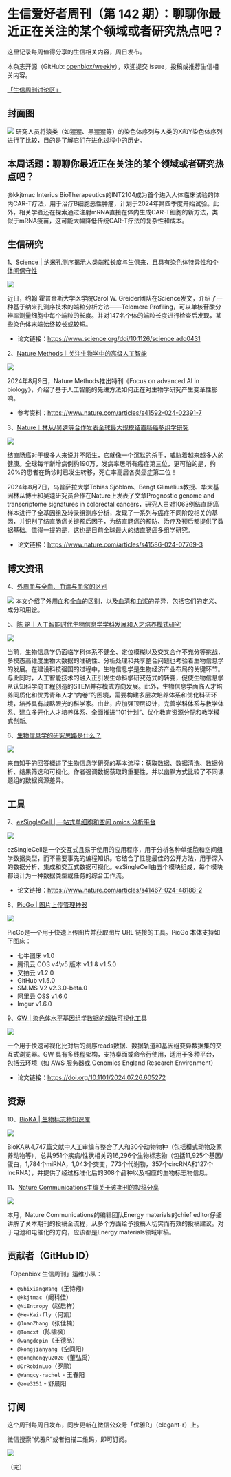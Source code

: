 # 生信爱好者周刊（第 142 期）：聊聊你最近正在关注的某个领域或者研究热点吧？


这里记录每周值得分享的生信相关内容，周日发布。

本杂志开源（GitHub: [openbiox/weekly](https://github.com/openbiox/weekly)），欢迎提交 issue，投稿或推荐生信相关内容。

[「生信周刊讨论区」](https://github.com/openbiox/weekly/discussions)

## 封面图

![](https://files.mdnice.com/user/33257/938410fb-a4d0-4ff6-9abc-11d4c482882f.jpg)
研究人员将猿类（如猩猩、黑猩猩等）的染色体序列与人类的X和Y染色体序列进行了比较，目的是了解它们在进化过程中的历史。

## 本周话题：聊聊你最近正在关注的某个领域或者研究热点吧？

@kkjtmac  Interius BioTherapeutics的INT2104成为首个进入人体临床试验的体内CAR-T疗法，用于治疗B细胞恶性肿瘤，计划于2024年第四季度开始试验。此外，相关学者还在探索通过注射mRNA直接在体内生成CAR-T细胞的新方法，类似于mRNA疫苗，这可能大幅降低传统CAR-T疗法的复杂性和成本。

## 生信研究
1、[Science | 纳米孔测序揭示人类端粒长度与生俱来，且具有染色体特异性和个体间保守性](https://mp.weixin.qq.com/s/tZ5jwBYpYbrLP25Us1q1lg)

![](https://files.mdnice.com/user/33257/f733e141-c051-4a37-af79-0505d3efbf7f.png)

近日，约翰·霍普金斯大学医学院Carol W. Greider团队在Science发文，介绍了一种基于纳米孔测序技术的端粒分析方法——Telomere Profiling，可以单核苷酸分辨率测量细胞中每个端粒的长度。并对147名个体的端粒长度进行检查后发现，某些染色体末端始终较长或较短。

- 论文链接：https://www.science.org/doi/10.1126/science.ado0431

2、[Nature Methods｜关注生物学中的高级人工智能](https://mp.weixin.qq.com/s/-qRura5l1dykLLqQ9il1yA)

![](https://files.mdnice.com/user/33257/691bc48c-3042-432a-a363-877e350101b8.png)

2024年8月9日，Nature Methods推出特刊《Focus on advanced AI in biology》，介绍了基于人工智能的先进方法如何正在对生物学研究产生变革性影响。

- 参考资料：https://www.nature.com/articles/s41592-024-02391-7

3、[Nature｜林从/吴逵等合作发表全球最大规模结直肠癌多组学研究](https://mp.weixin.qq.com/s/PWqo8Y_xEd_CO2m6_Levcw)

![](https://files.mdnice.com/user/33257/eafcc07f-28df-42b3-af01-928f66aaa2af.png)

结直肠癌对于很多人来说并不陌生，它就像一个沉默的杀手，威胁着越来越多人的健康。全球每年新增病例约190万，发病率居所有癌症第三位，更可怕的是，约20%的患者在确诊时已发生转移，死亡率高居各类癌症第二位！

2024年8月7日，乌普萨拉大学Tobias Sjöblom、Bengt Glimelius教授、华大基因林从博士和吴逵研究员合作在Nature上发表了文章Prognostic genome and transcriptome signatures in colorectal cancers，研究人员对1063例结直肠癌样本进行了全基因组及转录组测序分析，发现了一系列与癌症不同阶段相关的基因，并识别了结直肠癌关键预后因子，为结直肠癌的预防、治疗及预后都提供了数据基础。值得一提的是，这也是目前全球最大的结直肠癌多组学研究。

- 论文链接：https://www.nature.com/articles/s41586-024-07769-3

## 博文资讯
4、[外周血与全血、血清与血浆的区别](https://mp.weixin.qq.com/s/CzGXt0Fi45InYDFvcBrCdQ)

![](https://files.mdnice.com/user/33257/507f9b3b-5950-416b-aaa4-aba0cda8eaba.png)
本文介绍了外周血和全血的区别，以及血清和血浆的差异，包括它们的定义、成分和用途。

5、[陈 铭｜人工智能时代生物信息学学科发展和人才培养模式研究](https://mp.weixin.qq.com/s/USAAsUBggmjHZ6k-Uaz_KA)

![](https://files.mdnice.com/user/33257/aa4401b8-24e3-4c97-9a26-3f641b80cd2e.jpg)

当前，生物信息学仍面临学科体系不健全、定位模糊以及交叉合作不充分等挑战，多模态高维度生物大数据的准确性、分析处理和共享整合问题也考验着生物信息学的发展。在建设科技强国的过程中，生物信息学是生物经济产业布局的关键环节。与此同时，人工智能技术的融入正引发生命科学研究范式的转变，促使生物信息学从认知科学向工程创造的STEM并存模式方向发展。此外，生物信息学面临人才培养同质化和优秀青年人才“内卷”的困境，需要构建多层次培养体系和优化科研环境，培养具有战略眼光的科学家。由此，应加强顶层设计，完善学科体系与教学体系、建立多元化人才培养体系、全面推进“101计划”、优化教育资源分配和教学模式创新。

6、[生物信息学的研究思路是什么？](https://www.zhihu.com/question/628721162/answer/3274734055?utm_campaign=shareopn&utm_medium=social&utm_psn=1820976742153723905&utm_source=wechat_session&s_r=0)

![](https://files.mdnice.com/user/33257/3f4adf34-e3b7-4c8b-b99c-946cf1396a2f.png)

来自知乎的回答概述了生物信息学研究的基本流程：获取数据、数据清洗、数据分析、结果筛选和可视化。作者强调数据获取的重要性，并以幽默方式比较了不同课题组的数据资源差异。

## 工具
7、[ezSingleCell | 一站式单细胞和空间 omics 分析平台](https://mp.weixin.qq.com/s?__biz=MzkzMTM0NTcyNw==&mid=2247486910&idx=1&sn=12b4a54d0a8fc39a53e0244544df1fab&chksm=c26d29eef51aa0f8a4df00e41da87378fe50c34857953deaa0ff891872971c18d80d0e3c2a66#rd)

![](https://files.mdnice.com/user/33257/3b2e59d9-c796-4c57-816f-4673c4aab2d9.png)

ezSingleCell是一个交互式且易于使用的应用程序，用于分析各种单细胞和空间组学数据类型，而不需要事先的编程知识。它结合了性能最佳的公开方法，用于深入的数据分析、集成和交互式数据可视化。ezSingleCell由五个模块组成，每个模块都设计为一种数据类型或任务的综合工作流。
- 论文链接：https://www.nature.com/articles/s41467-024-48188-2

8、[PicGo | 图片上传管理神器](https://molunerfinn.com/PicGo/)

![](https://files.mdnice.com/user/33257/f8b69676-1f6d-4731-a357-3f5ea6dd66ea.png)

PicGo是一个用于快速上传图片并获取图片 URL 链接的工具。PicGo 本体支持如下图床：
- 七牛图床 v1.0
- 腾讯云 COS v4\v5 版本 v1.1 & v1.5.0
- 又拍云 v1.2.0
- GitHub v1.5.0
- SM.MS V2 v2.3.0-beta.0
- 阿里云 OSS v1.6.0
- Imgur v1.6.0

9、[GW | 染色体水平基因组学数据的超快可视化工具](https://mp.weixin.qq.com/s/wOna8bgqwJVthGCmX9gSoA)

![](https://files.mdnice.com/user/33257/a3c8bd08-da63-4e77-b34b-ac0e73f9e1ea.png)

一个用于快速可视化比对后的测序reads数据、数据轨道和基因组变异数据集的交互式浏览器。GW 具有多线程架构，支持桌面或命令行使用，适用于多种平台，包括云环境（如 AWS 服务器或 Genomics England Research Environment）

- 论文链接：https://doi.org/10.1101/2024.07.26.605272
## 资源
10、[BioKA | 生物标志物知识库 ](https://mp.weixin.qq.com/s/5NRzS-vDkIcrjUyqWS8Wvw)

![](https://files.mdnice.com/user/33257/e80680ab-637f-4f2c-9e2f-164c364b7836.png)

BioKA从4,747篇文献中人工审编与整合了人和30个动物物种（包括模式动物及家养动物等），总共951个疾病/性状相关的16,296个生物标志物（包括11,925个基因/蛋白，1,784个miRNA，1,043个突变，773个代谢物，357个circRNA和127个lncRNA），并提供了经过标准化后的308个品种以及相应的生物标志物信息。

11、[Nature Communications主编关于该期刊的投稿分享](https://mp.weixin.qq.com/s/qcMISCj7reZjD120uJ4rmQ)

![](https://files.mdnice.com/user/33257/40a82806-b6cd-434a-b340-17aaec831625.png)

本月，Nature Communications的编辑团队Energy materials的chief editor仔细讲解了关本期刊的投稿全流程，从多个方面给予投稿人切实而有效的投稿建议。对于电池和电催化的方向，应该都是Energy materials领域审稿。


## 贡献者（GitHub ID）

「Openbiox 生信周刊」运维小队：

- `@ShixiangWang`（王诗翔）
- `@kkjtmac`（阚科佳）
- `@NiEntropy`（赵启祥）
- `@He-Kai-fly`（何凯）
- `@JnanZhang`（张佳楠）
- `@Tomcxf`（陈啸枫）
- `@wangdepin`（王德品）
- `@kongjianyang`（空间阳）
- `@donghongyu2020`（董弘禹）
- `@DrRobinLuo`（罗鹏）
- `@Wangcy-rachel` - 王春阳
- `@zoe3251` - 舒晨阳

## 订阅

这个周刊每周日发布，同步更新在微信公众号「优雅R」（elegant-r）上。

微信搜索“优雅R”或者扫描二维码，即可订阅。

![](https://cdn.nlark.com/yuque/0/2022/png/471931/1648306398708-897e7ad4-6008-40f8-9200-ddee834b09a7.png)

（完）